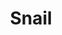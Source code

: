 ---
title: Snail
date: 
draft: false

# descripcion
description : Cadena de plata

materials: Plata 925

color: Plateado

dimensions: 40/45/50 cm largo

code: 04-12-0543

type: "Colgantes"

categories: []

price: $3.880,00

price_eftvo: $3.300,00

# Images
# first image will be shown in the product page
images:
  # - image: "images/path_to_image"
  # La ubicacion de las imagenes es imagenes/Colgantes/Colgantes.Cadenas/04-12-0543-snail
  - image: "./images/colgantes/cadenas/04-12-0543_a.JPG"
  - image: "./images/colgantes/cadenas/04-12-0543_b.JPG"
---